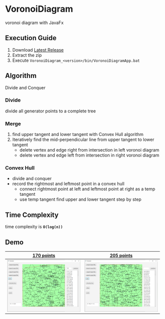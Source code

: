 # VoronoiDiagram
voronoi diagram with JavaFx

## Execution Guide

1. Download [Latest Release](https://github.com/dockyu/VoronoiDiagram/releases/latest)
2. Extract the zip
3. Execute `VoronoiDiagram_<version>/bin/VoronoiDiagramApp.bat`

## Algorithm
Divide and Conquer

### Divide
divide all generator points to a complete tree

### Merge

1. find upper tangent and lower tangent with Convex Hull algorithm
2. Iteratively find the mid-perpendicular line from upper tangent to lower tangent
    + delete vertex and edge right from intersection in left voronoi diagram
    + delete vertex and edge left from intersection in right voronoi diagram

### Convex Hull
+ divide and conquer
+ record the rightmost and leftmost point in a convex hull
    + connect rightmost point at left and leftmost point at right as a temp tangent
    + use temp tangent find upper and lower tangent step by step

## Time Complexity
time complexity is **`O(log(n))`**

## Demo
|[170 points](test/170_points.txt)|[205 points](test/205_points.txt)|
|-|-|
|![170 points](doc/pic/170GP.png)|![205 points](doc/pic/205GP.png)|